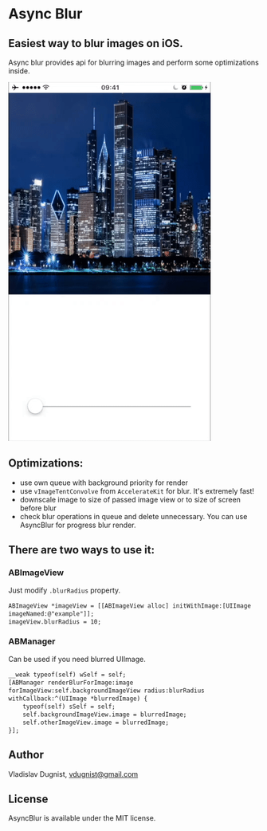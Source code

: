 # Async Blur
## Easiest way to blur images on iOS. 

Async blur provides api for blurring images and perform some optimizations inside.

<img src="./example.gif">

## Optimizations:
- use own queue with background priority for render 
- use `vImageTentConvolve` from `AccelerateKit` for blur. It's extremely fast!
- downscale image to size of passed image view or to size of screen before blur
- check blur operations in queue and delete unnecessary. You can use AsyncBlur for progress blur render. 

## There are two ways to use it:

### ABImageView

Just modify `.blurRadius` property.

```
ABImageView *imageView = [[ABImageView alloc] initWithImage:[UIImage imageNamed:@"example"]];
imageView.blurRadius = 10;
```

### ABManager

Can be used if you need blurred UIImage.

```
__weak typeof(self) wSelf = self;
[ABManager renderBlurForImage:image forImageView:self.backgroundImageView radius:blurRadius withCallback:^(UIImage *blurredImage) {
    typeof(self) sSelf = self;
    self.backgroundImageView.image = blurredImage;
    self.otherImageView.image = blurredImage;
}];
```

## Author

Vladislav Dugnist, vdugnist@gmail.com

## License

AsyncBlur is available under the MIT license.

